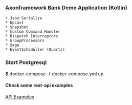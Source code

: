 ### Axonframework Bank Demo Application (Kotlin)
    
    * Json Serialize 
    * Upcast
    * Snapshot
    * Custom Command Handler
    * Dispatch Interceptors
    * GroupProcessors
    * Saga
    * EventScheduller (Quartz)



### Start Postgresql
***$*** docker-compose -f docker-compose.yml up

#### Check some rest-api examples
[API Examples](src/test/resources/accounts.http)
